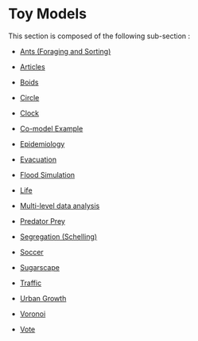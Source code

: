 # Toy Models

This section is composed of the following sub-section :

* [Ants (Foraging and Sorting)](references#Ants(ForagingandSorting))

* [Articles](references#Articles)

* [Boids](references#Boids)

* [Circle](references#Circle)

* [Clock](references#Clock)

* [Co-model Example](references#Co-modelExample)

* [Epidemiology](references#Epidemiology)

* [Evacuation](references#Evacuation)

* [Flood Simulation](references#FloodSimulation)

* [Life](references#Life)

* [Multi-level data analysis](references#Multi-leveldataanalysis)

* [Predator Prey](references#PredatorPrey)

* [Segregation (Schelling)](references#Segregation(Schelling))

* [Soccer](references#Soccer)

* [Sugarscape](references#Sugarscape)

* [Traffic](references#Traffic)

* [Urban Growth](references#UrbanGrowth)

* [Voronoi](references#Voronoi)

* [Vote](references#Vote)

